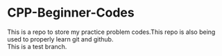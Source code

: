 # CPP-Beginner-Codes
This is a repo to store my practice problem codes.This repo is also being used to properly learn git and github.
<br>
This is a test branch.
